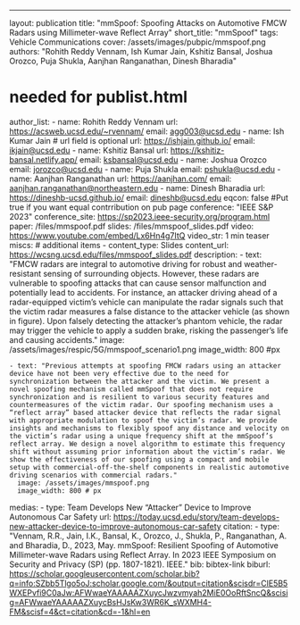 ---
layout: publication
title: "mmSpoof: Spoofing Attacks on Automotive FMCW Radars using Millimeter-wave Reflect Array"
short_title: "mmSpoof"
tags: Vehicle Communications
cover: /assets/images/pubpic/mmspoof.png
authors: "Rohith Reddy Vennam, Ish Kumar Jain, Kshitiz Bansal, Joshua Orozco, Puja Shukla, Aanjhan Ranganathan, Dinesh Bharadia"
# needed for publist.html
author_list:
    - name: Rohith Reddy Vennam
      url: https://acsweb.ucsd.edu/~rvennam/
      email: agg003@ucsd.edu
    - name: Ish Kumar Jain # url field is optional
      url: https://ishjain.github.io/
      email: ikjain@ucsd.edu
    - name: Kshitiz Bansal
      url: https://kshitiz-bansal.netlify.app/
      email:  ksbansal@ucsd.edu
    - name: Joshua Orozco
      email:  jorozco@ucsd.edu
    - name: Puja Shukla
      email:  pshukla@ucsd.edu
    - name: Aanjhan Ranganathan
      url: https://aanjhan.com/
      email: aanjhan.ranganathan@northeastern.edu
    - name: Dinesh Bharadia
      url: https://dineshb-ucsd.github.io/
      email: dineshb@ucsd.edu
eqcon: false #Put true if you want equal contrribution on pub page
conference: "IEEE S&P 2023"
conference_site: https://sp2023.ieee-security.org/program.html
paper: /files/mmspoof.pdf
slides: /files/mmspoof_slides.pdf
video: https://www.youtube.com/embed/Lx6Hn4g7ItQ
video_str: 1 min teaser
miscs: # additional items
    - content_type: Slides
      content_url: https://wcsng.ucsd.edu/files/mmspoof_slides.pdf
description:
    - text: "FMCW radars are integral to automotive driving for robust and weather-resistant sensing of surrounding objects. However, these radars are vulnerable to spoofing attacks that can cause sensor malfunction and potentially lead to accidents. For instance, an attacker driving ahead of a radar-equipped victim’s vehicle can manipulate the radar signals such that the victim radar measures a false distance to the attacker vehicle (as shown in figure). Upon falsely detecting the attacker’s phantom vehicle, the radar may trigger the vehicle to apply a sudden brake, risking the passenger’s life and causing accidents."
      image: /assets/images/respic/5G/mmspoof_scenario1.png
      image_width: 800 #px

    - text: "Previous attempts at spoofing FMCW radars using an attacker device have not been very effective due to the need for synchronization between the attacker and the victim. We present a novel spoofing mechanism called mmSpoof that does not require synchronization and is resilient to various security features and countermeasures of the victim radar. Our spoofing mechanism uses a “reflect array” based attacker device that reflects the radar signal with appropriate modulation to spoof the victim’s radar. We provide insights and mechanisms to flexibly spoof any distance and velocity on the victim’s radar using a unique frequency shift at the mmSpoof’s reflect array. We design a novel algorithm to estimate this frequency shift without assuming prior information about the victim’s radar. We show the effectiveness of our spoofing using a compact and mobile setup with commercial-off-the-shelf components in realistic automotive driving scenarios with commercial radars."
      image: /assets/images/mmspoof.png
      image_width: 800 # px
medias:
    - type: Team Develops New “Attacker” Device to Improve Autonomous Car Safety
    url: https://today.ucsd.edu/story/team-develops-new-attacker-device-to-improve-autonomous-car-safety
citation:
    - type: "Vennam, R.R., Jain, I.K., Bansal, K., Orozco, J., Shukla, P., Ranganathan, A. and Bharadia, D., 2023, May. mmSpoof: Resilient Spoofing of Automotive Millimeter-wave Radars using Reflect Array. In 2023 IEEE Symposium on Security and Privacy (SP) (pp. 1807-1821). IEEE."
      bib: bibtex-link
      biburl: https://scholar.googleusercontent.com/scholar.bib?q=info:SZbb5Tlgo5oJ:scholar.google.com/&output=citation&scisdr=ClE5B5WXEPvfi9C0aJw:AFWwaeYAAAAAZXuycJwzvmyah2MiE0OoRftSncQ&scisig=AFWwaeYAAAAAZXuycBsHJsKw3WR6K_sWXMH4-FM&scisf=4&ct=citation&cd=-1&hl=en
